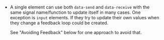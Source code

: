 - A single element can use both `data-send` and
`data-receive` with the same signal name/function to 
update itself in many cases. 
One exception is `input` elements. If they
try to update their own values when they change a 
feedback loop could be created. 

    See "Avoiding Feedback" below for one 
    approach to avoid that.